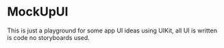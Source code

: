 # MockUpUI
This is just a playground for some app UI ideas using UIKit, all UI is written is code no storyboards used.
